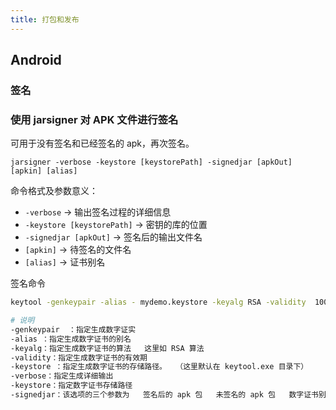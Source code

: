 ```yaml
---
title: 打包和发布
---
```


## Android

### 签名

### 使用 jarsigner 对 APK 文件进行签名

可用于没有签名和已经签名的 apk，再次签名。

```
jarsigner -verbose -keystore [keystorePath] -signedjar [apkOut] [apkin] [alias]
```

命令格式及参数意义：

- `-verbose` -> 输出签名过程的详细信息
- `-keystore [keystorePath]` -> 密钥的库的位置
- `-signedjar [apkOut]` -> 签名后的输出文件名
- `[apkin]` -> 待签名的文件名
- `[alias]` -> 证书别名

签名命令

```sh
keytool -genkeypair -alias - mydemo.keystore -keyalg RSA -validity  100 -keystore mydemo.keystore

# 说明
-genkeypair  ：指定生成数字证实
-alias ：指定生成数字证书的别名
-keyalg：指定生成数字证书的算法   这里如 RSA 算法
-validity：指定生成数字证书的有效期
-keystore ：指定生成数字证书的存储路径。  （这里默认在 keytool.exe 目录下）
-verbose：指定生成详细输出
-keystore：指定数字证书存储路径
-signedjar：该选项的三个参数为   签名后的 apk 包   未签名的 apk 包   数字证书别名
```
